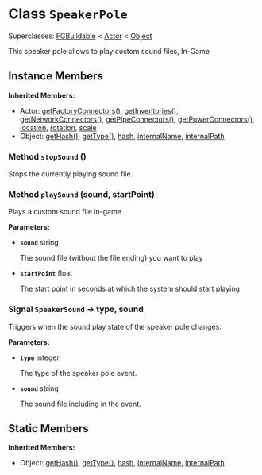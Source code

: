 # Class <code>SpeakerPole</code>

Superclasses: <a href="FGBuildable.md">FGBuildable</a> < <a href="Actor.md">Actor</a> < <a href="Object.md">Object</a>

This speaker pole allows to play custom sound files, In-Game
## Instance Members
<b>Inherited Members:</b>
- Actor: <a href="Actor.md#user-content-get-factory-connectors">getFactoryConnectors()</a>, <a href="Actor.md#user-content-get-inventories">getInventories()</a>, <a href="Actor.md#user-content-get-network-connectors">getNetworkConnectors()</a>, <a href="Actor.md#user-content-get-pipe-connectors">getPipeConnectors()</a>, <a href="Actor.md#user-content-get-power-connectors">getPowerConnectors()</a>, <a href="Actor.md#user-content-location">location</a>, <a href="Actor.md#user-content-rotation">rotation</a>, <a href="Actor.md#user-content-scale">scale</a>
- Object: <a href="Object.md#user-content-get-hash">getHash()</a>, <a href="Object.md#user-content-get-type">getType()</a>, <a href="Object.md#user-content-hash">hash</a>, <a href="Object.md#user-content-internal-name">internalName</a>, <a href="Object.md#user-content-internal-path">internalPath</a>
### Method <code id="stop-sound">stopSound</code> ()
Stops the currently playing sound file.


### Method <code id="play-sound">playSound</code> (sound, startPoint)
Plays a custom sound file in-game

<b>Parameters:</b>

- <code><b>sound</b></code> string

  The sound file (without the file ending) you want to play
- <code><b>startPoint</b></code> float

  The start point in seconds at which the system should start playing

### Signal <code id="-speaker-sound">SpeakerSound</code> → type, sound
Triggers when the sound play state of the speaker pole changes.

<b>Parameters:</b>

- <code><b>type</b></code> integer

  The type of the speaker pole event.
- <code><b>sound</b></code> string

  The sound file including in the event.
## Static Members
<b>Inherited Members:</b>
- Object: <a href="Object.md#user-content-s-get-hash">getHash()</a>, <a href="Object.md#user-content-s-get-type">getType()</a>, <a href="Object.md#user-content-s-hash">hash</a>, <a href="Object.md#user-content-s-internal-name">internalName</a>, <a href="Object.md#user-content-s-internal-path">internalPath</a>